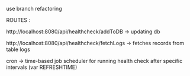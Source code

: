 use branch refactoring

ROUTES : 

http://localhost:8080/api/healthcheck/addToDB  -> updating db

http://localhost:8080/api/healthcheck/fetchLogs -> fetches records from table logs

cron -> time-based job scheduler for running health check after specific intervals (var REFRESHTIME)


